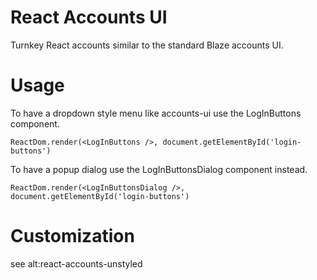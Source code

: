 
# React Accounts UI 

Turnkey React accounts similar to the standard Blaze accounts UI.

# Usage

To have a dropdown style menu like accounts-ui use the LogInButtons component.

```
ReactDom.render(<LogInButtons />, document.getElementById('login-buttons')
```

To have a popup dialog use the LogInButtonsDialog component instead.

```
ReactDom.render(<LogInButtonsDialog />, document.getElementById('login-buttons')
```

# Customization

see alt:react-accounts-unstyled

